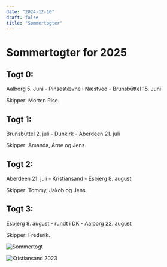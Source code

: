 ```yaml
---
date: "2024-12-10"
draft: false
title: "Sommertogter"
---
```


# Sommertogter for 2025

## Togt 0:

Aalborg 5. Juni - Pinsestævne i Næstved - Brunsbüttel 15. Juni

Skipper: Morten Rise.

## Togt 1:

Brunsbüttel 2. juli - Dunkirk - Aberdeen 21. juli

Skipper: Amanda, Arne og Jens.

## Togt 2:

Aberdeen 21. juli - Kristiansand - Esbjerg 8. august

Skipper: Tommy, Jakob og Jens.

## Togt 3:

Esbjerg 8. august - rundt i DK - Aalborg 22. august

Skipper: Frederik.

![Sommertogt](/img/Tall_ship_race.png)

![Kristiansand 2023](/img/kristiansand2023.jpg)
